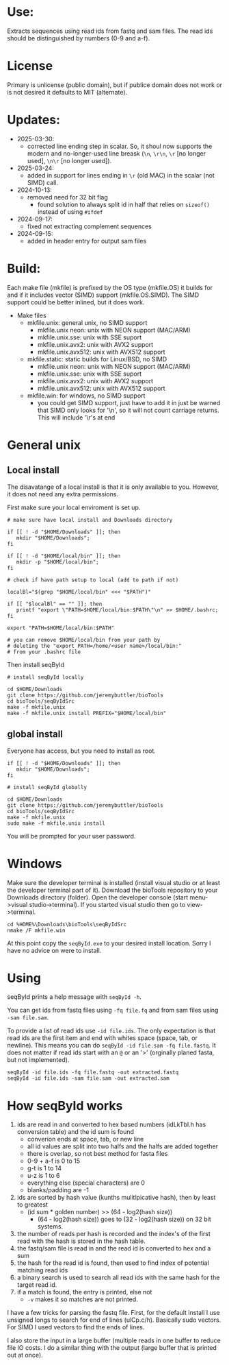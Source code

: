 # Use:

Extracts sequences using read ids from fastq and sam
  files. The read ids should be distinguished by numbers
  (0-9 and a-f).

# License

Primary is unlicense (public domain), but if publice
  domain does not work or is not desired it defaults to
  MIT (alternate).

# Updates:

- 2025-03-30:
  - corrected line ending step in scalar. So, it shoul now
    supports the modern and no-longer-used line breask
    (`\n`, `\r\n`, `\r` [no longer used], `\n\r`
     [no longer used]).
- 2025-03-24:
  - added in support for lines ending in `\r` (old MAC) in
    the scalar (not SIMD) call.
- 2024-10-13:
  - removed need for 32 bit flag 
    - found solution to always split id in half that
      relies on `sizeof()` instead of using `#ifdef`
- 2024-09-17:
  - fixed not extracting complement sequences
- 2024-09-15:
  - added in header entry for output sam files

# Build:

Each make file (mkfile) is prefixed by the OS type
  (mkfile.OS) it builds for and if it includes vector
  (SIMD) support (mkfile.OS.SIMD). The SIMD support could
  be better inlined, but it does work.

- Make files
  - mkfile.unix: general unix, no SIMD support
    - mkfile.unix neon: unix with NEON support (MAC/ARM)
    - mkfile.unix.sse: unix with SSE suport
    - mkfile.unix.avx2: unix with AVX2 support
    - mkfile.unix.avx512: unix with AVX512 support
  - mkfile.static: static builds for Linux/BSD, no SIMD
    - mkfile.unix neon: unix with NEON support (MAC/ARM)
    - mkfile.unix.sse: unix with SSE suport
    - mkfile.unix.avx2: unix with AVX2 support
    - mkfile.unix.avx512: unix with AVX512 support
  - mkfile.win: for windows, no SIMD support
    - you could get SIMD support, just have to add it in
      just be warned that SIMD only looks for '\n', so it
      will not count carriage returns. This will include
      '\r's at end

# General unix

## Local install

The disavatange of a local install is that it is only
  available to you. However, it does not need any extra
  permissions.


First make sure your local enviroment is set up.

```
# make sure have local install and Downloads directory

if [[ ! -d "$HOME/Downloads" ]]; then
   mkdir "$HOME/Downloads";
fi

if [[ ! -d "$HOME/local/bin" ]]; then
   mkdir -p "$HOME/local/bin";
fi

# check if have path setup to local (add to path if not)

localBl="$(grep "$HOME/local/bin" <<< "$PATH")"

if [[ "$localBl" == "" ]]; then
   printf "export \"PATH=$HOME/local/bin:$PATH\"\n" >> $HOME/.bashrc;
fi

export "PATH=$HOME/local/bin:$PATH"

# you can remove $HOME/local/bin from your path by
# deleting the "export PATH=/home/<user name>/local/bin:"
# from your .bashrc file
```

Then install seqById

```
# install seqById locally

cd $HOME/Downloads
git clone https://github.com/jeremybuttler/bioTools
cd bioTools/seqByIdSrc
make -f mkfile.unix
make -f mkfile.unix install PREFIX="$HOME/local/bin"
```

## global install

Everyone has access, but you need to install as root.

```
if [[ ! -d "$HOME/Downloads" ]]; then
   mkdir "$HOME/Downloads";
fi

# install seqById globally

cd $HOME/Downloads
git clone https://github.com/jeremybuttler/bioTools
cd bioTools/seqByIdSrc
make -f mkfile.unix
sudo make -f mkfile.unix install
```

You will be prompted for your user password.

# Windows

Make sure the developer terminal is installed (install
  visual studio or at least the developer terminal part of
  it). Download the bioTools repository to your Downloads
  directory (folder). Open the developer console
  (start menu->visual studio->terminal). If you started
  visual studio then go to view->terminal.

```
cd %HOME%\Downloads\bioTools\seqByIdSrc
nmake /F mkfile.win
```

At this point copy the `seqById.exe` to your desired
  install location. Sorry I have no advice on were to
  install.

# Using

seqById prints a help message with `seqById -h`.

You can get ids from fastq files using `-fq file.fq` and
  from sam files using `-sam file.sam`.

To provide a list of read ids use `-id file.ids`. The only
  expectation is that read ids are the first item and end
  with whites space (space, tab, or newline). This means
  you can do `seqById -id file.sam -fq file.fastq`. It
  does not matter if read ids start with an `@` or an
  '>' (orginally planed fasta, but not implemented).
  
```
seqById -id file.ids -fq file.fastq -out extracted.fastq
seqById -id file.ids -sam file.sam -out extracted.sam
```

# How seqById works

1. ids are read in and converted to hex based numbers
   (idLkTbl.h has conversion table) and the id sum is
   found
   - converion ends at space, tab, or new line
   - all id values are split into two halfs and the halfs
     are added together
   - there is overlap, so not best method for fasta files
   - 0-9 + a-f is 0 to 15
   - g-t is 1 to 14
   - u-z is 1 to 6
   - everything else (special characters) are 0
   - blanks/padding are -1
2. ids are sorted by hash value (kunths mulitlpicative
   hash), then by least to greatest
   - (id sum * golden number) >> (64 - log2(hash size))
     - (64 - log2(hash size)) goes to
       (32 - log2(hash size)) on 32 bit systems.
3. the number of reads per hash is recorded and the
   index's of the first read with the hash is stored in
   the hash table.
4. the fastq/sam file is read in and the read id is
   converted to hex and a sum
5. the hash for the read id is found, then used to find
   index of potential matching read ids
6. a binary search is used to search all read ids with the
   same hash for the target read id.
7. if a match is found, the entry is printed, else not
   - `-v` makes it so matches are not printed.

I have a few tricks for parsing the fastq file. First, for
  the default install I use unsigned longs to search for
  end of lines (ulCp.c/h). Basically sudo vectors. For
  SIMD I used vectors to find the ends of lines.

I also store the input in a large buffer (multiple reads
  in one buffer to reduce file IO costs. I do a similar
  thing with the output (large buffer that is printed
  out at once).
